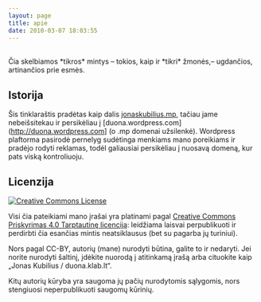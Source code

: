 ```yaml
---
layout: page
title: apie
date: 2010-03-07 18:03:55
---
```

<br>
Čia skelbiamos *tikros* mintys – tokios, kaip ir *tikri* žmonės,– ugdančios, artinančios prie esmės.

<!-- ## Principinės nuostatos *(senstelėjęs variantas)* ##

### Tikslas ###

meilė (didžiausias gerovės kiekis didžiausiam kiekiui žmonių)

### Aksiomos ###

[natūralios žmogaus teisės](http://giedriusc.blogspot.com/2009/01/kokias-teises-turi-mons.html), absoliučioji moralė (= meilė), tikslas pateisina priemones, taisyklių minimumo principas

### Priemonės ###

mokymasis su grįžtamuoju ryšiu, švietimas, mylėk savo artimą kaip pats save (vadovavimasis vertybėmis), nuolatinė kaita, sakymas taip, kaip yra

### Domės ###

natūralumas, vienatvė, senatvė, bendruomenė, melancholija, pažinimas; *hiperrealybė*: seksualumas, agresija, DJ, mada, miestas, šaltis, naktis


## Praktinės nuostatos ##

- [Jokiais būdais nesikišti į politiką](https://duona.klab.lt/jokiu-budu-nesikisti-i-politika.html) (įskaitant religiją).
- Neskubėti spręsti ir vertinti. Teisingi sprendimai ir vertė patys savaime išlįs po kurio laiko. -->

## Istorija ##

Šis tinklaraštis pradėtas kaip dalis [jonaskubilius.mp](http://jonaskubilius.mp), tačiau jame nebeišsitekau ir persikėliau į [duona.wordpress.com](http://duona.wordpress.com] (o .mp domenai užsilenkė). Wordpress plaftorma pasirodė pernelyg sudėtinga menkiams mano poreikiams ir pradėjo rodyti reklamas, todėl galiausiai persikėliau į nuosavą domeną, kur pats viską kontroliuoju.

## Licenzija ##

[![Creative Commons License](https://i0.wp.com/i.creativecommons.org/l/by/4.0/88x31.png)](http://creativecommons.org/licenses/by/4.0/)

Visi čia pateikiami mano įrašai yra platinami pagal [Creative Commons Priskyrimas 4.0 Tarptautinę licenciją](https://creativecommons.org/licenses/by/4.0/): leidžiama laisvai perpublikuoti ir perdirbti čia esančias mintis neatsiklausus (bet su pagarba jų turiniui).

Nors pagal CC-BY, autorių (mane) nurodyti būtina, galite to ir nedaryti. Jei norite nurodyti šaltinį, įdėkite nuorodą į atitinkamą įrašą arba cituokite kaip „Jonas Kubilius / duona.klab.lt“.

Kitų autorių kūryba yra saugoma jų pačių nurodytomis sąlygomis, nors stengiuosi neperpublikuoti saugomų kūrinių.
